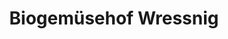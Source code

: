 ---
title: "Biogemüsehof Wressnig"
url: /deutsch-goritz/biogemuesehof-wressnig/
shop: Gemüse & Obst
---